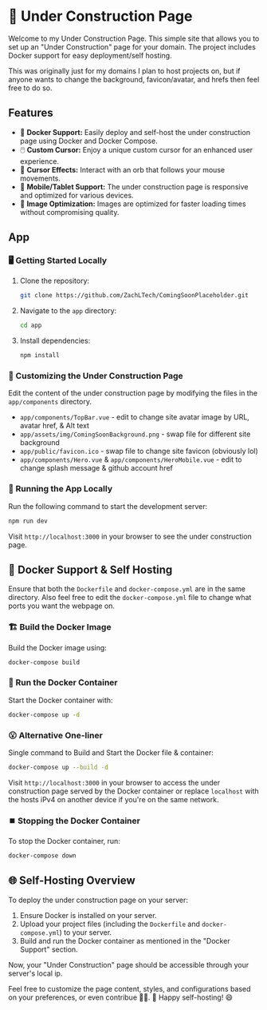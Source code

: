 # 🚧 Under Construction Page

Welcome to my Under Construction Page. This simple site that allows you to set up an "Under Construction" page for your domain. The project includes Docker support for easy deployment/self hosting.

This was originally just for my domains I plan to host projects on, but if anyone wants to change the background, favicon/avatar, and hrefs then feel free to do so.

## Features

- 🐳 **Docker Support:** Easily deploy and self-host the under construction page using Docker and Docker Compose.
- 🖱️ **Custom Cursor:** Enjoy a unique custom cursor for an enhanced user experience.
- 💫 **Cursor Effects:** Interact with an orb that follows your mouse movements.
- 📱 **Mobile/Tablet Support:** The under construction page is responsive and optimized for various devices.
- 🚀 **Image Optimization:** Images are optimized for faster loading times without compromising quality.

## App

### 🖥️ Getting Started Locally

1. Clone the repository:

   ```bash
   git clone https://github.com/ZachLTech/ComingSoonPlaceholder.git
   ```

2. Navigate to the `app` directory:

   ```bash
   cd app
   ```

3. Install dependencies:

   ```bash
   npm install
   ```

### 🎨 Customizing the Under Construction Page

Edit the content of the under construction page by modifying the files in the `app/components` directory.

- `app/components/TopBar.vue` - edit to change site avatar image by URL, avatar href, & Alt text
- `app/assets/img/ComingSoonBackground.png` - swap file for different site background
- `app/public/favicon.ico` - swap file to change site favicon (obviously lol)
- `app/components/Hero.vue` & `app/components/HeroMobile.vue` - edit to change splash message & github account href

### 🏃 Running the App Locally

Run the following command to start the development server:

```bash
npm run dev
```

Visit `http://localhost:3000` in your browser to see the under construction page.

## 🐳 Docker Support & Self Hosting

Ensure that both the `Dockerfile` and `docker-compose.yml` are in the same directory. Also feel free to edit the `docker-compose.yml` file to change what ports you want the webpage on.

### 🏗️ Build the Docker Image

Build the Docker image using:

```bash
docker-compose build
```

### 🚀 Run the Docker Container

Start the Docker container with:

```bash
docker-compose up -d
```

### 😮 Alternative One-liner

Single command to Build and Start the Docker file & container:

```bash
docker-compose up --build -d
```

Visit `http://localhost:3000` in your browser to access the under construction page served by the Docker container or replace `localhost` with the hosts iPv4 on another device if you're on the same network.

### ⏹️ Stopping the Docker Container

To stop the Docker container, run:

```bash
docker-compose down
```

## 🌐 Self-Hosting Overview

To deploy the under construction page on your server:

1. Ensure Docker is installed on your server.
2. Upload your project files (including the `Dockerfile` and `docker-compose.yml`) to your server.
3. Build and run the Docker container as mentioned in the "Docker Support" section.

Now, your "Under Construction" page should be accessible through your server's local ip.


Feel free to customize the page content, styles, and configurations based on your preferences, or even contribue 🤷‍♂️.
🚀 Happy self-hosting! 😄